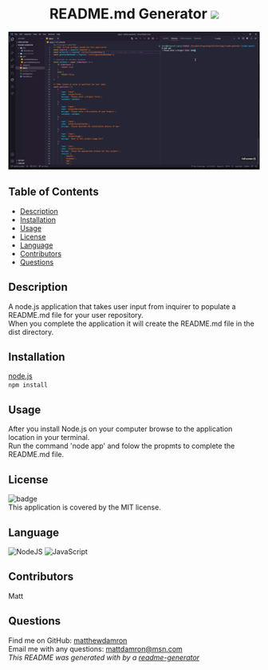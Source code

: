 <h1 align="center">
README.md Generator
<img src="https://img.shields.io/badge/license-MIT-brightgreen"/>
</h1>

[![Watch the video](./utils/readme-generator.png)](https://drive.google.com/file/d/1G2dKRj6WFMKholclKDJZhBvqIo3jBmnl/preview)

## Table of Contents
- [Description](#description)
- [Installation](#installation)
- [Usage](#usage)
- [License](#license)
- [Language](#language)
- [Contributors](#contributors)
- [Questions](#questions)

## Description
A node.js application that takes user input from inquirer to populate a README.md file for your user repository.<br />
When you complete the application it will create the README.md file in the dist directory.

## Installation
[node.js](https://nodejs.org)<br />
`npm install`

## Usage
After you install Node.js on your computer browse to the application location in your terminal.<br />
Run the command 'node app' and folow the propmts to complete the README.md file.

## License
![badge](https://img.shields.io/badge/license-MIT-brightgreen)<br />
This application is covered by the MIT license. 

## Language
<img alt="NodeJS" src="https://img.shields.io/badge/node.js%20-%2343853D.svg?&style=for-the-badge&logo=node.js&logoColor=white"/>
<img alt="JavaScript" src="https://img.shields.io/badge/javascript%20-%23323330.svg?&style=for-the-badge&logo=javascript&logoColor=%23F7DF1E"/>

## Contributors
Matt

## Questions
Find me on GitHub: [matthewdamron](https://github.com/matthewdamron)<br />
Email me with any questions: mattdamron@msn.com<br />
_This README was generated with by a [readme-generator](https://github.com/matthewdamron/readme-generator)_
